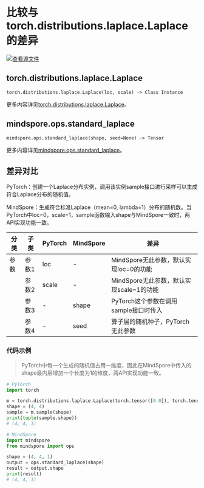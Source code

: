 # 比较与torch.distributions.laplace.Laplace的差异

[![查看源文件](https://mindspore-website.obs.cn-north-4.myhuaweicloud.com/website-images/r2.4.0/resource/_static/logo_source.svg)](https://gitee.com/mindspore/docs/blob/r2.4.0/docs/mindspore/source_zh_cn/note/api_mapping/pytorch_diff/standard_laplace.md)

## torch.distributions.laplace.Laplace

```text
torch.distributions.laplace.Laplace(loc, scale) -> Class Instance
```

更多内容详见[torch.distributions.laplace.Laplace](https://pytorch.org/docs/1.8.1/distributions.html#torch.distributions.laplace.Laplace)。

## mindspore.ops.standard_laplace

```text
mindspore.ops.standard_laplace(shape, seed=None) -> Tensor
```

更多内容详见[mindspore.ops.standard_laplace](https://mindspore.cn/docs/zh-CN/r2.4.0/api_python/ops/mindspore.ops.standard_laplace.html)。

## 差异对比

PyTorch：创建一个Laplace分布实例，调用该实例sample接口进行采样可以生成符合Laplace分布的随机值。

MindSpore：生成符合标准Laplace（mean=0, lambda=1）分布的随机数。当PyTorch中loc=0，scale=1，sample函数输入shape与MindSpore一致时，两API实现功能一致。

| 分类 | 子类  | PyTorch | MindSpore | 差异                                    |
| ---- | ----- | ------- | --------- | --------------------------------------- |
| 参数 | 参数1 | loc   | -         | MindSpore无此参数，默认实现loc=0的功能                    |
|      | 参数2 | scale   | -      | MindSpore无此参数，默认实现scale=1的功能 |
|      | 参数3 | -   | shape | PyTorch这个参数在调用sample接口时传入 |
|      | 参数4 | -   | seed        | 算子层的随机种子，PyTorch无此参数 |

### 代码示例

> PyTorch中每一个生成的随机值占用一维度，因此在MindSpore中传入的shape最内层增加一个长度为1的维度，两API实现功能一致。

```python
# PyTorch
import torch

m = torch.distributions.laplace.Laplace(torch.tensor([0.0]), torch.tensor([1.0]))
shape = (4, 4)
sample = m.sample(shape)
print(tuple(sample.shape))
# (4, 4, 1)

# MindSpore
import mindspore
from mindspore import ops

shape = (4, 4, 1)
output = ops.standard_laplace(shape)
result = output.shape
print(result)
# (4, 4, 1)
```
